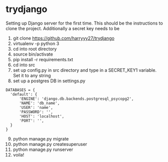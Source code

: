 # trydjango
Setting up Django server for the first time. This should be the instructions to clone the project. Additionally a secret key needs to be

1. git clone https://github.com/harryyy27/trydjango
2. virtualenv -p python 3
3. cd into root directory
4. source bin/activate
5. pip install -r requirements.txt
6. cd into src
7. set up config.py in src directory and type in a SECRET_KEY1 variable. Set it to any string
8. set up a postgres DB in settings.py
  ```
  DATABASES = {
    'default': {
        'ENGINE': 'django.db.backends.postgresql_psycopg2',
        'NAME': 'db_name',
        'USER': 'name',
        'PASSWORD': '',
        'HOST': 'localhost',
        'PORT': '',
    }
}
```
9. python manage.py migrate
10. python manage.py createsuperuser
11. python manage.py runserver
12. voila!

